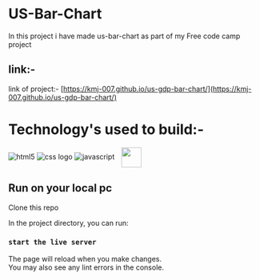 # US-Bar-Chart 

In this project i have made us-bar-chart as part of my Free code camp project

## link:-
link of project:- [https://kmj-007.github.io/us-gdp-bar-chart/](https://kmj-007.github.io/us-gdp-bar-chart/)

# Technology's used to build:-
![html5](https://img.shields.io/badge/HTML5-E34F26?style=for-the-badge&logo=html5&logoColor=white)
![css logo](https://img.shields.io/badge/CSS3-1572B6?style=for-the-badge&logo=css3&logoColor=white)
![javascript](https://img.shields.io/badge/JavaScript-F7DF1E?style=for-the-badge&logo=javascript&logoColor=black)
<a href="https://d3js.org"><img src="https://d3js.org/logo.svg" align="center" width="40" height="40" hspace="10" vspace="0" ></a>



## Run on your local pc

Clone this repo 


In the project directory, you can run:

### `start the live server`


The page will reload when you make changes.\
You may also see any lint errors in the console.

